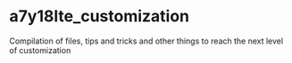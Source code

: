 # a7y18lte_customization
Compilation of files, tips and tricks and other things to reach the next level of customization
